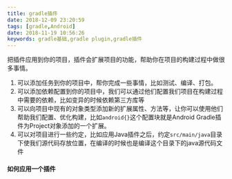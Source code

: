```yaml
---
title: gradle插件
date: 2018-12-09 23:20:59
tags: [gradle,Android]
date: 2018-11-19 10:56:26
keywords: gradle基础,gradle plugin,gradle插件
---
```


把插件应用到你的项目，插件会扩展项目的功能，帮助你在项目的构建过程中做很多事情。

1. 可以添加任务到你的项目中，帮你完成一些事情，比如测试、编译、打包。
2. 可以添加依赖配置到你的项目中，我们可以通过他们配置我们项目在构建过程中需要的依赖，比如变异的时候依赖第三方库等
3. 可以向项目中现有的对象类型添加新的扩展属性、方法等，让你可以使用他们帮助我们配置、优化构建，比如`android{}`这个配置块就是Android Gradle插件为Project对象添加的一个扩展。
4. 可以对项目进行一些约定，比如应用Java插件之后，约定`src/main/java`目录下使我们源代码存放位置，在编译的时候也是编译这个目录下的java源代码文件

<!-- more -->

#### 如何应用一个插件

